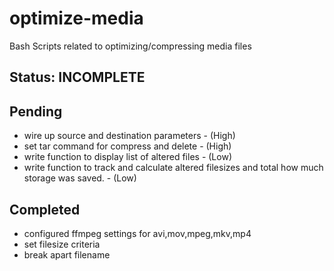 # optimize-media
Bash Scripts related to optimizing/compressing media files

## Status: INCOMPLETE

## Pending

* wire up source and destination parameters - (High)
* set tar command for compress and delete - (High)
* write function to display list of altered files - (Low)
* write function to track and calculate altered filesizes and total how much storage was saved. - (Low)

## Completed

* configured ffmpeg settings for avi,mov,mpeg,mkv,mp4
* set filesize criteria
* break apart filename
